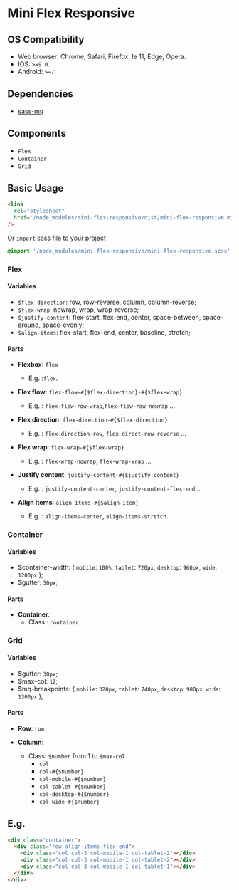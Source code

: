 # Mini Flex Responsive

## OS Compatibility

- Web browser: Chrome, Safari, Firefox, Ie 11, Edge, Opera.
- IOS: `>=9.0`.
- Android: `>=7`.

## Dependencies

- [sass-mq](https://github.com/sass-mq/sass-mq)

## Components

- `Flex`
- `Container`
- `Grid`

## Basic Usage

```html
<link
  rel="stylesheet"
  href="/node_modules/mini-flex-responsive/dist/mini-flex-responsive.min"
/>
```

Or `import` sass file to your project

```scss
@import '/node_modules/mini-flex-responsive/mini-flex-responsive.scss';
```

### Flex

#### Variables

- `$flex-direction`: row, row-reverse, column, column-reverse;
- `$flex-wrap`: nowrap, wrap, wrap-reverse;
- `$justify-content`: flex-start, flex-end, center, space-between, space-around, space-evenly;
- `$align-items`: flex-start, flex-end, center, baseline, stretch;

#### Parts

- **Flexbox**: `flex`

  - E.g. :`flex`.

- **Flex flow**: `flex-flow-#{$flex-direction}-#{$flex-wrap}`

  - E.g. : `flex-flow-row-wrap`,`flex-flow-row-nowrap` ...

- **Flex direction**: `flex-direction-#{$flex-direction}`

  - E.g. : `flex-direction-row`, `flex-direct-row-reverse` ...

- **Flex wrap**: `flex-wrap-#{$flex-wrap}`

  - E.g. : `flex-wrap-nowrap`, `flex-wrap-wrap` ...

- **Justify content**: `justify-content-#{$justify-content}`

  - E.g. : `justify-content-center`, `justify-content-flex-end`...

- **Align Items**: `align-items-#{$align-item}`
  - E.g. : `align-items-center`, `align-items-stretch`...

### Container

#### Variables

- \$container-width: (
  `mobile`: `100%`,
  `tablet`: `720px`,
  `desktop`: `960px`,
  `wide`: `1200px`
  );
- \$gutter: `30px`;

#### Parts

- **Container**:
  - Class : `container`

### Grid

#### Variables

- \$gutter: `30px`;
- \$max-col: `12`;
- \$mq-breakpoints: (
  `mobile`: `320px`,
  `tablet`: `740px`,
  `desktop`: `980px`,
  `wide`: `1300px`
  );

#### Parts

- **Row**: `row`
- **Column**:

  - Class: `$number` from 1 to `$max-col`
    - `col`
    - `col-#{$number}`
    - `col-mobile-#{$number}`
    - `col-tablet-#{$number}`
    - `col-desktop-#{$number}`
    - `col-wide-#{$number}`

## E.g.

```html
<div class="container">
  <div class="row align-items-flex-end">
    <div class="col col-3 col-mobile-1 col-tablet-2"></div>
    <div class="col col-3 col-mobile-1 col-tablet-2"></div>
    <div class="col col-3 col-mobile-1 col-tablet-1"></div>
  </div>
</div>
```
